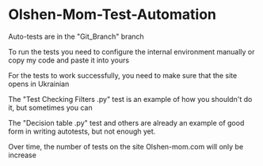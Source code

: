 # Olshen-Mom-Test-Automation

Auto-tests are in the "Git_Branch" branch

To run the tests you need to configure the internal environment manually or copy my code and paste it into yours

For the tests to work successfully, you need to make sure that the site opens in Ukrainian

The "Test Checking Filters .py" test is an example of how you shouldn't do it, but sometimes you can

The "Decision table .py" test and others are already an example of good form in writing autotests, but not enough yet.

Over time, the number of tests on the site Olshen-mom.com will only be increase

